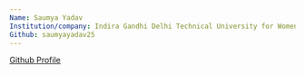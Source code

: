 ```yaml
---
Name: Saumya Yadav
Institution/company: Indira Gandhi Delhi Technical University for Women(IGDTUW)
Github: saumyayadav25
---
```


[Github Profile](https://github.com/saumyayadav25)